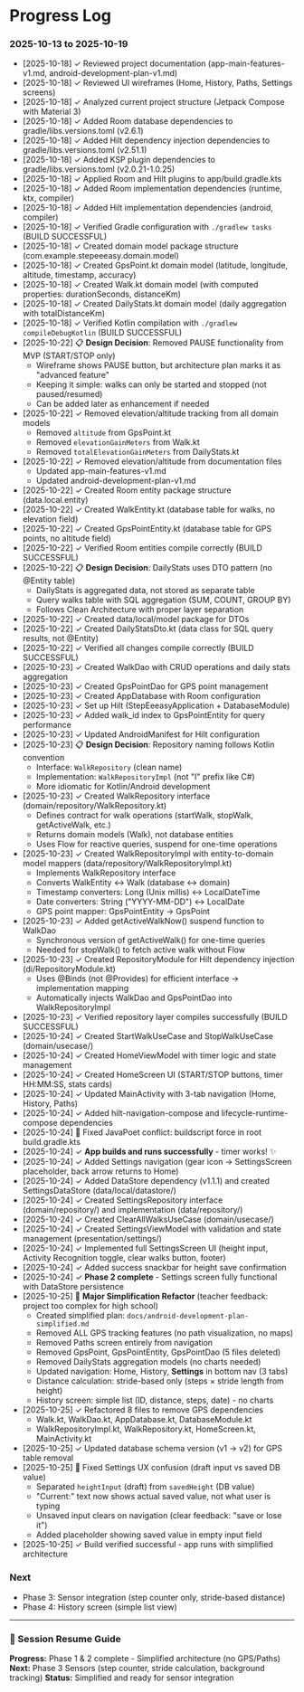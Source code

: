 # Progress Log

### 2025-10-13 to 2025-10-19

- [2025-10-18] ✓ Reviewed project documentation (app-main-features-v1.md, android-development-plan-v1.md)
- [2025-10-18] ✓ Reviewed UI wireframes (Home, History, Paths, Settings screens)
- [2025-10-18] ✓ Analyzed current project structure (Jetpack Compose with Material 3)
- [2025-10-18] ✓ Added Room database dependencies to gradle/libs.versions.toml (v2.6.1)
- [2025-10-18] ✓ Added Hilt dependency injection dependencies to gradle/libs.versions.toml (v2.51.1)
- [2025-10-18] ✓ Added KSP plugin dependencies to gradle/libs.versions.toml (v2.0.21-1.0.25)
- [2025-10-18] ✓ Applied Room and Hilt plugins to app/build.gradle.kts
- [2025-10-18] ✓ Added Room implementation dependencies (runtime, ktx, compiler)
- [2025-10-18] ✓ Added Hilt implementation dependencies (android, compiler)
- [2025-10-18] ✓ Verified Gradle configuration with `./gradlew tasks` (BUILD SUCCESSFUL)
- [2025-10-18] ✓ Created domain model package structure (com.example.stepeeeasy.domain.model)
- [2025-10-18] ✓ Created GpsPoint.kt domain model (latitude, longitude, altitude, timestamp, accuracy)
- [2025-10-18] ✓ Created Walk.kt domain model (with computed properties: durationSeconds, distanceKm)
- [2025-10-18] ✓ Created DailyStats.kt domain model (daily aggregation with totalDistanceKm)
- [2025-10-18] ✓ Verified Kotlin compilation with `./gradlew compileDebugKotlin` (BUILD SUCCESSFUL)
- [2025-10-22] 📋 **Design Decision**: Removed PAUSE functionality from MVP (START/STOP only)
  - Wireframe shows PAUSE button, but architecture plan marks it as "advanced feature"
  - Keeping it simple: walks can only be started and stopped (not paused/resumed)
  - Can be added later as enhancement if needed
- [2025-10-22] ✓ Removed elevation/altitude tracking from all domain models
  - Removed `altitude` from GpsPoint.kt
  - Removed `elevationGainMeters` from Walk.kt
  - Removed `totalElevationGainMeters` from DailyStats.kt
- [2025-10-22] ✓ Removed elevation/altitude from documentation files
  - Updated app-main-features-v1.md
  - Updated android-development-plan-v1.md
- [2025-10-22] ✓ Created Room entity package structure (data.local.entity)
- [2025-10-22] ✓ Created WalkEntity.kt (database table for walks, no elevation field)
- [2025-10-22] ✓ Created GpsPointEntity.kt (database table for GPS points, no altitude field)
- [2025-10-22] ✓ Verified Room entities compile correctly (BUILD SUCCESSFUL)
- [2025-10-22] 📋 **Design Decision**: DailyStats uses DTO pattern (no @Entity table)
  - DailyStats is aggregated data, not stored as separate table
  - Query walks table with SQL aggregation (SUM, COUNT, GROUP BY)
  - Follows Clean Architecture with proper layer separation
- [2025-10-22] ✓ Created data/local/model package for DTOs
- [2025-10-22] ✓ Created DailyStatsDto.kt (data class for SQL query results, not @Entity)
- [2025-10-22] ✓ Verified all changes compile correctly (BUILD SUCCESSFUL)
- [2025-10-23] ✓ Created WalkDao with CRUD operations and daily stats aggregation
- [2025-10-23] ✓ Created GpsPointDao for GPS point management
- [2025-10-23] ✓ Created AppDatabase with Room configuration
- [2025-10-23] ✓ Set up Hilt (StepEeeasyApplication + DatabaseModule)
- [2025-10-23] ✓ Added walk_id index to GpsPointEntity for query performance
- [2025-10-23] ✓ Updated AndroidManifest for Hilt configuration
- [2025-10-23] 📋 **Design Decision**: Repository naming follows Kotlin convention
  - Interface: `WalkRepository` (clean name)
  - Implementation: `WalkRepositoryImpl` (not "I" prefix like C#)
  - More idiomatic for Kotlin/Android development
- [2025-10-23] ✓ Created WalkRepository interface (domain/repository/WalkRepository.kt)
  - Defines contract for walk operations (startWalk, stopWalk, getActiveWalk, etc.)
  - Returns domain models (Walk), not database entities
  - Uses Flow for reactive queries, suspend for one-time operations
- [2025-10-23] ✓ Created WalkRepositoryImpl with entity-to-domain model mappers (data/repository/WalkRepositoryImpl.kt)
  - Implements WalkRepository interface
  - Converts WalkEntity ↔ Walk (database ↔ domain)
  - Timestamp converters: Long (Unix millis) ↔ LocalDateTime
  - Date converters: String ("YYYY-MM-DD") ↔ LocalDate
  - GPS point mapper: GpsPointEntity → GpsPoint
- [2025-10-23] ✓ Added getActiveWalkNow() suspend function to WalkDao
  - Synchronous version of getActiveWalk() for one-time queries
  - Needed for stopWalk() to fetch active walk without Flow
- [2025-10-23] ✓ Created RepositoryModule for Hilt dependency injection (di/RepositoryModule.kt)
  - Uses @Binds (not @Provides) for efficient interface → implementation mapping
  - Automatically injects WalkDao and GpsPointDao into WalkRepositoryImpl
- [2025-10-23] ✓ Verified repository layer compiles successfully (BUILD SUCCESSFUL)
- [2025-10-24] ✓ Created StartWalkUseCase and StopWalkUseCase (domain/usecase/)
- [2025-10-24] ✓ Created HomeViewModel with timer logic and state management
- [2025-10-24] ✓ Created HomeScreen UI (START/STOP buttons, timer HH:MM:SS, stats cards)
- [2025-10-24] ✓ Updated MainActivity with 3-tab navigation (Home, History, Paths)
- [2025-10-24] ✓ Added hilt-navigation-compose and lifecycle-runtime-compose dependencies
- [2025-10-24] 🐛 Fixed JavaPoet conflict: buildscript force in root build.gradle.kts
- [2025-10-24] ✓ **App builds and runs successfully** - timer works! ✨
- [2025-10-24] ✓ Added Settings navigation (gear icon → SettingsScreen placeholder, back arrow returns to Home)
- [2025-10-24] ✓ Added DataStore dependency (v1.1.1) and created SettingsDataStore (data/local/datastore/)
- [2025-10-24] ✓ Created SettingsRepository interface (domain/repository/) and implementation (data/repository/)
- [2025-10-24] ✓ Created ClearAllWalksUseCase (domain/usecase/)
- [2025-10-24] ✓ Created SettingsViewModel with validation and state management (presentation/settings/)
- [2025-10-24] ✓ Implemented full SettingsScreen UI (height input, Activity Recognition toggle, clear walks button, footer)
- [2025-10-24] ✓ Added success snackbar for height save confirmation
- [2025-10-24] ✓ **Phase 2 complete** - Settings screen fully functional with DataStore persistence
- [2025-10-25] 🔧 **Major Simplification Refactor** (teacher feedback: project too complex for high school)
  - Created simplified plan: `docs/android-development-plan-simplified.md`
  - Removed ALL GPS tracking features (no path visualization, no maps)
  - Removed Paths screen entirely from navigation
  - Removed GpsPoint, GpsPointEntity, GpsPointDao (5 files deleted)
  - Removed DailyStats aggregation models (no charts needed)
  - Updated navigation: Home, History, **Settings** in bottom nav (3 tabs)
  - Distance calculation: stride-based only (steps × stride length from height)
  - History screen: simple list (ID, distance, steps, date) - no charts
- [2025-10-25] ✓ Refactored 8 files to remove GPS dependencies
  - Walk.kt, WalkDao.kt, AppDatabase.kt, DatabaseModule.kt
  - WalkRepositoryImpl.kt, WalkRepository.kt, HomeScreen.kt, MainActivity.kt
- [2025-10-25] ✓ Updated database schema version (v1 → v2) for GPS table removal
- [2025-10-25] 🎨 Fixed Settings UX confusion (draft input vs saved DB value)
  - Separated `heightInput` (draft) from `savedHeight` (DB value)
  - "Current:" text now shows actual saved value, not what user is typing
  - Unsaved input clears on navigation (clear feedback: "save or lose it")
  - Added placeholder showing saved value in empty input field
- [2025-10-25] ✓ Build verified successful - app runs with simplified architecture

### Next
- Phase 3: Sensor integration (step counter only, stride-based distance)
- Phase 4: History screen (simple list view)

---

### 📍 Session Resume Guide
**Progress:** Phase 1 & 2 complete - Simplified architecture (no GPS/Paths)
**Next:** Phase 3 Sensors (step counter, stride calculation, background tracking)
**Status:** Simplified and ready for sensor integration
